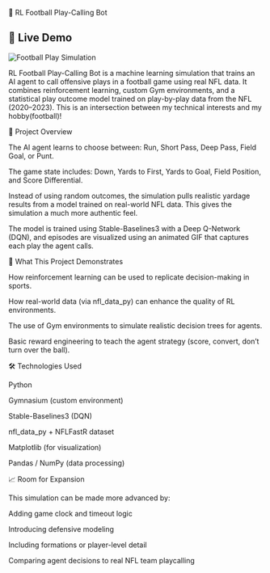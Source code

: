 🏈 RL Football Play-Calling Bot
## 🏈 Live Demo

![Football Play Simulation](https://github.com/Jkrek/rl-football-play-caller/blob/main/episode_1_play.gif?raw=true)

RL Football Play-Calling Bot is a machine learning simulation that trains an AI agent to call offensive plays in a football game using real NFL data. It combines reinforcement learning, custom Gym environments, and a statistical play outcome model trained on play-by-play data from the NFL (2020–2023). This is an intersection between my technical interests and my hobby(football)!

🧠 Project Overview

The AI agent learns to choose between:
Run, Short Pass, Deep Pass, Field Goal, or Punt.

The game state includes:
Down, Yards to First, Yards to Goal, Field Position, and Score Differential.

Instead of using random outcomes, the simulation pulls realistic yardage results from a model trained on real-world NFL data. This gives the simulation a much more authentic feel.

The model is trained using Stable-Baselines3 with a Deep Q-Network (DQN), and episodes are visualized using an animated GIF that captures each play the agent calls.

🔬 What This Project Demonstrates

How reinforcement learning can be used to replicate decision-making in sports.

How real-world data (via nfl_data_py) can enhance the quality of RL environments.

The use of Gym environments to simulate realistic decision trees for agents.

Basic reward engineering to teach the agent strategy (score, convert, don’t turn over the ball).

🛠 Technologies Used

Python

Gymnasium (custom environment)

Stable-Baselines3 (DQN)

nfl_data_py + NFLFastR dataset

Matplotlib (for visualization)

Pandas / NumPy (data processing)

📈 Room for Expansion

This simulation can be made more advanced by:

Adding game clock and timeout logic

Introducing defensive modeling

Including formations or player-level detail

Comparing agent decisions to real NFL team playcalling

